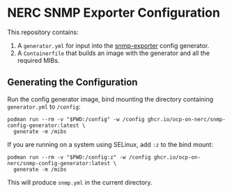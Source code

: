 # NERC SNMP Exporter Configuration

This repository contains:

1. A `generator.yml` for input into the [snmp-exporter] config generator.
1. A `Containerfile` that builds an image with the generator and all the required MIBs.

## Generating the Configuration

Run the config generator image, bind mounting the directory containing `generator.yml` to `/config`:

```
podman run --rm -v "$PWD:/config" -w /config ghcr.io/ocp-on-nerc/snmp-config-generator:latest \
  generate -m /mibs
```

If you are running on a system using SELinux, add `:z` to the bind mount:

```
podman run --rm -v "$PWD:/config:z" -w /config ghcr.io/ocp-on-nerc/snmp-config-generator:latest \
  generate -m /mibs
```

This will produce `snmp.yml` in the current directory.

[snmp-exporter]: https://github.com/prometheus/snmp_exporter
